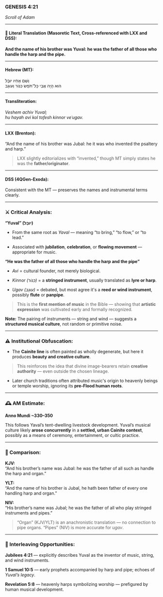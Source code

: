 ### **GENESIS 4:21**

_Scroll of Adam_

---

#### 📜 Literal Translation (Masoretic Text, Cross-referenced with LXX and DSS):

**And the name of his brother was Yuval: he was the father of all those who handle the harp and the pipe.**

---

#### Hebrew (MT):

וְשֵׁם אָחִיו יוּבָל  
הוּא הָיָה אֲבִי כָּל־תֹּפֵשׂ כִּנּוֹר וְעוּגָב

---

#### Transliteration:

_Veshem achiv Yuval;  
hu hayah avi kol tofesh kinnor veʿugav._

---

#### LXX (Brenton):

“And the name of his brother was Jubal: he it was who invented the psaltery and harp.”

> LXX slightly editorializes with “invented,” though MT simply states he was the **father/originator**.

---

#### DSS (4QGen-Exoda):

Consistent with the MT — preserves the names and instrumental terms clearly.

---

### ⚔️ Critical Analysis:

**“Yuval” (יוּבָל)**

- From the same root as _Yaval_ — meaning “to bring,” “to flow,” or “to lead.”
    
- Associated with **jubilation**, **celebration**, or **flowing movement** — appropriate for music.
    

**“He was the father of all those who handle the harp and the pipe”**

- _Avi_ = cultural founder, not merely biological.
    
- _Kinnor (כִּנּוֹר)_ = a **stringed instrument**, usually translated as **lyre or harp**.
    
- _Ugav (עוּגָב)_ = debated, but most agree it's a **reed or wind instrument**, possibly **flute** or **panpipe**.
    

> This is the **first mention of music** in the Bible — showing that **artistic expression** was cultivated early and formally recognized.

**Note:** The pairing of instruments — string and wind — suggests a **structured musical culture**, not random or primitive noise.

---

### ⚠️ Institutional Obfuscation:

- The **Cainite line** is often painted as wholly degenerate, but here it produces **beauty and creative culture**.
    

> This reinforces the idea that divine image-bearers retain **creative authority** — even outside the chosen lineage.

- Later church traditions often attributed music's origin to heavenly beings or temple worship, ignoring its **pre-Flood human roots**.
    

---

### 🕰️ AM Estimate:

**Anno Mundi ~330–350**

This follows Yaval’s tent-dwelling livestock development. Yuval’s musical culture likely **arose concurrently** in a **settled, urban Cainite context**, possibly as a means of ceremony, entertainment, or cultic practice.

---

### 📖 Comparison:

**KJV:**  
“And his brother’s name was Jubal: he was the father of all such as handle the harp and organ.”

**YLT:**  
“And the name of his brother is Jubal, he hath been father of every one handling harp and organ.”

**NIV:**  
“His brother’s name was Jubal; he was the father of all who play stringed instruments and pipes.”

> “Organ” (KJV/YLT) is an anachronistic translation — no connection to pipe organs. “Pipes” (NIV) is more accurate for _ugav_.

---

### 🔗 Interleaving Opportunities:

**Jubilees 4:21** — explicitly describes Yuval as the inventor of music, string, and wind instruments.

**1 Samuel 10:5** — early prophets accompanied by harp and pipe; echoes of _Yuval’s legacy_.

**Revelation 5:8** — heavenly harps symbolizing worship — prefigured by human musical development.